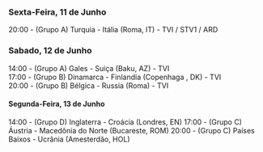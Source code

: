 ### Sexta-Feira, 11 de Junho
20:00 - (Grupo A) Turquia - Itália (Roma, IT) - TVI / STV1 / ARD
### Sabado, 12 de Junho
14:00 - (Grupo A) Gales   - Suiça  (Baku, AZ) - TVI  
17:00 - (Grupo B) Dinamarca - Finlandia (Copenhaga , DK) - TVI  
20:00 - (Grupo B) Bélgica - Russia (Roma) - TVI 
#### Segunda-Feira, 13 de Junho
14:00 - (Grupo D) Inglaterra - Croácia (Londres, EN)
17:00 - (Grupo C) Áustria - Macedônia do Norte (Bucareste, ROM)
20:00 - (Grupo C) Países Baixos - Ucrânia (Amesterdão, HOL)
